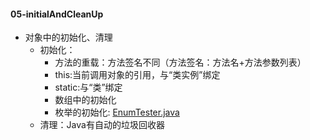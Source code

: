 #### 05-initialAndCleanUp
- 对象中的初始化、清理
  - 初始化：
      - 方法的重载：方法签名不同（方法签名：方法名+方法参数列表）
      - this:当前调用对象的引用，与“类实例”绑定
      - static:与“类”绑定
      - 数组中的初始化
      - 枚举的初始化: [EnumTester.java](C:\Users\呵\Desktop\getWork\JavaDemos\05-initialCleanUp\src\main\java\com\initialCleanUp\EnumTester.java)
  - 清理：Java有自动的垃圾回收器